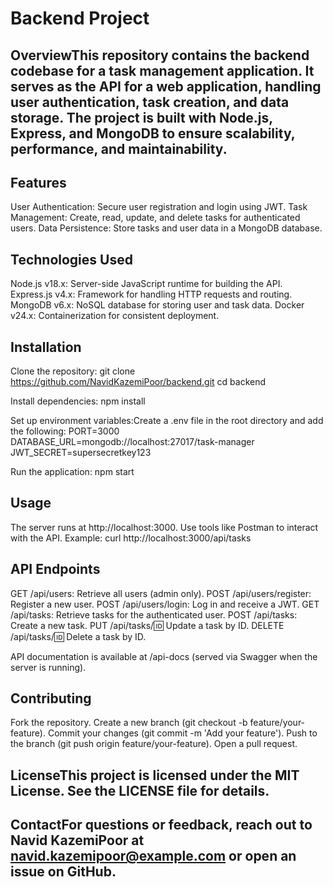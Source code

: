 # Backend Project
## OverviewThis repository contains the backend codebase for a task management application. It serves as the API for a web application, handling user authentication, task creation, and data storage. The project is built with Node.js, Express, and MongoDB to ensure scalability, performance, and maintainability.
## Features

User Authentication: Secure user registration and login using JWT.
Task Management: Create, read, update, and delete tasks for authenticated users.
Data Persistence: Store tasks and user data in a MongoDB database.

## Technologies Used

Node.js v18.x: Server-side JavaScript runtime for building the API.
Express.js v4.x: Framework for handling HTTP requests and routing.
MongoDB v6.x: NoSQL database for storing user and task data.
Docker v24.x: Containerization for consistent deployment.

## Installation

Clone the repository:
git clone https://github.com/NavidKazemiPoor/backend.git
cd backend


Install dependencies:
npm install


Set up environment variables:Create a .env file in the root directory and add the following:
PORT=3000
DATABASE_URL=mongodb://localhost:27017/task-manager
JWT_SECRET=supersecretkey123


Run the application:
npm start



## Usage

The server runs at http://localhost:3000.
Use tools like Postman to interact with the API. Example: curl http://localhost:3000/api/tasks



## API Endpoints

GET /api/users: Retrieve all users (admin only).
POST /api/users/register: Register a new user.
POST /api/users/login: Log in and receive a JWT.
GET /api/tasks: Retrieve tasks for the authenticated user.
POST /api/tasks: Create a new task.
PUT /api/tasks/:id: Update a task by ID.
DELETE /api/tasks/:id: Delete a task by ID.

API documentation is available at /api-docs (served via Swagger when the server is running).
## Contributing

Fork the repository.
Create a new branch (git checkout -b feature/your-feature).
Commit your changes (git commit -m 'Add your feature').
Push to the branch (git push origin feature/your-feature).
Open a pull request.

## LicenseThis project is licensed under the MIT License. See the LICENSE file for details.
## ContactFor questions or feedback, reach out to Navid KazemiPoor at navid.kazemipoor@example.com or open an issue on GitHub.
